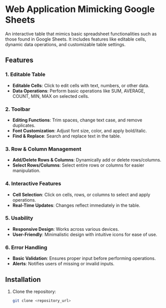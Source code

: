 # Web Application Mimicking Google Sheets

An interactive table that mimics basic spreadsheet functionalities such as those found in Google Sheets. It includes features like editable cells, dynamic data operations, and customizable table settings.

## Features

### 1. **Editable Table**
   - **Editable Cells**: Click to edit cells with text, numbers, or other data.
   - **Data Operations**: Perform basic operations like SUM, AVERAGE, COUNT, MIN, MAX on selected cells.

### 2. **Toolbar**
   - **Editing Functions**: Trim spaces, change text case, and remove duplicates.
   - **Font Customization**: Adjust font size, color, and apply bold/italic.
   - **Find & Replace**: Search and replace text in the table.

### 3. **Row & Column Management**
   - **Add/Delete Rows & Columns**: Dynamically add or delete rows/columns.
   - **Select Rows/Columns**: Select entire rows or columns for easier manipulation.

### 4. **Interactive Features**
   - **Cell Selection**: Click on cells, rows, or columns to select and apply operations.
   - **Real-Time Updates**: Changes reflect immediately in the table.

### 5. **Usability**
   - **Responsive Design**: Works across various devices.
   - **User-Friendly**: Minimalistic design with intuitive icons for ease of use.

### 6. **Error Handling**
   - **Basic Validation**: Ensures proper input before performing operations.
   - **Alerts**: Notifies users of missing or invalid inputs.

## Installation

1. Clone the repository:
   ```bash
   git clone <repository_url>
